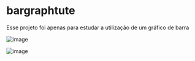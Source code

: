 # bargraphtute

Esse projeto foi apenas para estudar a utilização de um gráfico de barra

![image](https://github.com/EdersonPinheiro/bargraphtute/assets/88673530/e3b4fa2a-3d50-43b5-a1a6-ace52d578cda)

![image](https://github.com/EdersonPinheiro/bargraphtute/assets/88673530/57ad086c-2c88-4325-99dc-b103abc45e90)




